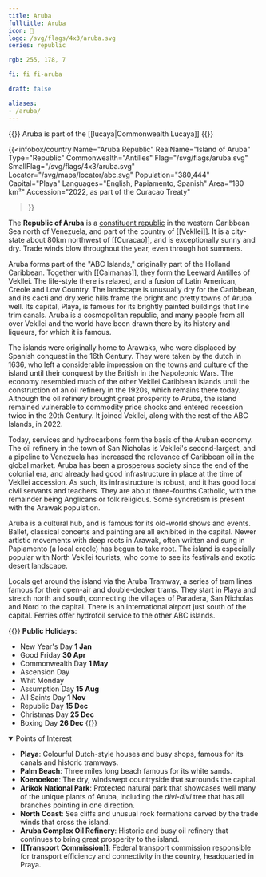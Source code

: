 ```yaml
---
title: Aruba
fulltitle: Aruba
icon: 🌴
logo: /svg/flags/4x3/aruba.svg
series: republic

rgb: 255, 178, 7

fi: fi fi-aruba

draft: false

aliases:
- /aruba/
---
```

{{<note series>}}
 Aruba is part of the [[lucaya|Commonwealth Lucaya]]
{{</note>}}

{{<infobox/country
     Name="Aruba Republic"
     RealName="Island of Aruba"
     Type="Republic"
     Commonwealth="Antilles"
     Flag="/svg/flags/aruba.svg"
     SmallFlag="/svg/flags/4x3/aruba.svg"
     Locator="/svg/maps/locator/abc.svg"
     Population="380,444"
     Capital="Playa"
     Languages="English, Papiamento, Spanish"
     Area="180 km²"
     Accession="2022, as part of the Curacao Treaty"
 >}}

The <span class="fi fi-aruba"></span> **Republic of Aruba** is a [constituent republic](/republics/) in the western Caribbean Sea north of Venezuela, and part of the country of [[Vekllei]]. It is a city-state about 80km northwest of [[Curacao]], and is exceptionally sunny and dry. Trade winds blow throughout the year, even through hot summers.

Aruba forms part of the "ABC Islands," originally part of the Holland Caribbean. Together with [[Caimanas]], they form the Leeward Antilles of Vekllei. The life-style there is relaxed, and a fusion of Latin American, Creole and Low Country. The landscape is unusually dry for the Caribbean, and its cacti and dry xeric hills frame the bright and pretty towns of Aruba well. Its capital, Playa, is famous for its brightly painted buildings that line trim canals. Aruba is a cosmopolitan republic, and many people from all over Vekllei and the world have been drawn there by its history and liqueurs, for which it is famous.

The islands were originally home to Arawaks, who were displaced by Spanish conquest in the 16th Century. They were taken by the dutch in 1636, who left a considerable impression on the towns and culture of the island until their conquest by the British in the Napoleonic Wars. The economy resembled much of the other Vekllei Caribbean islands until the construction of an oil refinery in the 1920s, which remains there today. Although the oil refinery brought great prosperity to Aruba, the island remained vulnerable to commodity price shocks and entered recession twice in the 20th Century. It joined Vekllei, along with the rest of the ABC Islands, in 2022.

Today, services and hydrocarbons form the basis of the Aruban economy. The oil refinery in the town of San Nicholas is Vekllei's second-largest, and a pipeline to Venezuela has increased the relevance of Caribbean oil in the global market. Aruba has been a prosperous society since the end of the colonial era, and already had good infrastructure in place at the time of Vekllei accession. As such, its infrastructure is robust, and it has good local civil servants and teachers. They are about three-fourths Catholic, with the remainder being Anglicans or folk religious. Some syncretism is present with the Arawak population.

Aruba is a cultural hub, and is famous for its old-world shows and events. Ballet, classical concerts and painting are all exhibited in the capital. Newer artistic movements with deep roots in Arawak, often written and sung in Papiamento (a local creole) has begun to take root. The island is especially popular with North Vekllei tourists, who come to see its festivals and exotic desert landscape.

Locals get around the island via the Aruba Tramway, a series of tram lines famous for their open-air and double-decker trams. They start in Playa and stretch north and south, connecting the villages of Paradera, San Nicholas and Nord to the capital. There is an international airport just south of the capital. Ferries offer hydrofoil service to the other ABC islands.

{{<note table>}}
**Public Holidays**:

* New Year's Day **1 Jan**
* Good Friday **30 Apr**
* Commonwealth Day **1 May**
* Ascension Day
* Whit Monday
* Assumption Day **15 Aug**
* All Saints Day **1 Nov**
* Republic Day **15 Dec**
* Christmas Day **25 Dec**
* Boxing Day **26 Dec**
{{</note>}}

<details open>
<summary>Points of Interest</summary>

- **Playa**: Colourful Dutch-style houses and
busy shops, famous for its canals and historic tramways.
- **Palm Beach**: Three miles long beach famous for its white sands.
- **Koenoekoe**: The dry, windswept countryside that surrounds the capital.
- **Arikok National Park**: Protected natural park that showcases well many of the unique plants of Aruba, including the *divi-divi* tree that has all branches pointing in one direction.
- **North Coast**: Sea cliffs and unusual rock formations carved by the trade winds that cross the island.
- **Aruba Complex Oil Refinery**: Historic and busy oil refinery that continues to bring great prosperity to the island.
- **[[Transport Commission]]**: Federal transport commission responsible for transport efficiency and connectivity in the country, headquarted in Praya.
</details>